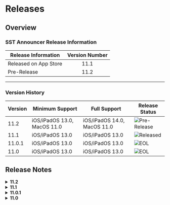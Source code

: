 #  Releases
## Overview
### SST Announcer Release Information
| Release Information    | Version Number |
|------------------------|:--------------:|
| Released on App Store  | 11.1           |
| Pre-Release            | 11.2           |

---

### Version History
| Version | Minimum Support             | Full Support                | Release Status                                                                 |
|---------|-----------------------------|-----------------------------|--------------------------------------------------------------------------------|
|11.2     |iOS/iPadOS 13.0, MacOS 11.0  |iOS/iPadOS 14.0, MacOS 11.0  |![Pre-Release](https://img.shields.io/badge/Pre--Release-yellow.svg?style=flat) |
|11.1     |iOS/iPadOS 13.0              |iOS/iPadOS 13.0              |![Released](https://img.shields.io/badge/Released-blue.svg?style=flat)          |
|11.0.1   |iOS/iPadOS 13.0              |iOS/iPadOS 13.0              |![EOL](https://img.shields.io/badge/End--Of--Life-critical.svg?style=flat)      |
|11.0     |iOS/iPadOS 13.0              |iOS/iPadOS 13.0              |![EOL](https://img.shields.io/badge/End--Of--Life-critical.svg?style=flat)      |

## Release Notes
<details>
<summary><strong>11.2 </strong></summary>

![Pre-Release](https://img.shields.io/badge/Pre--Release-yellow.svg?style=flat)
### Bug Fixes
- Fixed encoding errors which caused inverted commas and other symbols to be encoded as a bunch of strange symbols
- Fixed bug which caused app to crash when saving images from posts

---

### New Features
#### Announcer Timetables*
- Check your timetables from a iOS 14 widget
- Set it up by pressing the table button in the corner and type your class
- This feature uses on-device intelligence to generate a timetable.
- Generating Timetables takes about 5 minutes.
	- Please do not turn off the device while the app is generating.
	- The app will display logs based on what it is doing.

#### Contextual menu previewing support
- Added contextual menu to areas such as Filters and more
- 3D Touch, Right Click or Long Press on filters, links and more to copy or open it

#### Links and Labels section
- It will automatically hide when scrolling down. This provides more space for content.
- It will show up again when you scroll up to top

#### Error Handling 
- If there is an error when opening the post, it will now ask if you want to close the post
- Posts that require Javascript, or on MacOS, posts with images, may throw errors

#### Drag and Drop
- Drag posts, links and fliters around to share them
- Works best on iPadOS and MacOS

#### Hard to Read?
- Added a Hard to Read? button when viewing posts with dark mode

#### Feedback Reporting
- Any suggestions on how we can improve SST Announcer? Any crashes or unexpected behaviours you experienced? 
- Use the Feedback Reporting tool in SST Announcer to report an issue. 
- When reporting issues, please provide instructions on how to recreate it so we can look into the issue.

---

### iPadOS & MacOS support*
#### Redesigned 
- Takes full advantage of the screen size with a new split-screen design

#### [iPadOS/MacOS] Pointer/Cursor Support
- New animations when hovering over buttons and more
- Secondary/Right Click support

#### [iPadOS/MacOS] Keyboard Shortcuts
- Navigate posts with up and down arrow keys
- Use ⌘F to search for posts
- Find all the keyboard shortcuts in Announcer settings or by holding down ⌘ on iPad

#### [MacOS] Touch Bar support*
- Announcer now supports Touch Bar
- Use it to pin, share and navigate around posts

*Requires iOS 14, iPadOS 14 or MacOS Big Sur

**Requires iOS 13.4, iPadOS 13.4 or MacOS Big Sur

</details>

<details>
<summary><strong>11.1</strong></summary>    

![Released](https://img.shields.io/badge/Released-blue.svg?style=flat)
### Bug Fixes
- Fixed the bug which caused the labels on posts to be hidden

### New Features
#### Spotlight search support
- Search and preview announcements using spotlight search
- Tap on the search result to open it up in SST Announcer

</details>

<details>
<summary><strong>11.0.1</strong></summary>

![EOL](https://img.shields.io/badge/End--Of--Life-critical.svg?style=flat)
### Bug fixes
- Fixed bug where certain notifications would not be sent to the user
- Fixed bug where the content of the post would not show up on the notification
- Fixed bug which caused certain links to result in an error 404 screen. Now, those links just redirect to the Students Blog.

### New Features
#### Improved Links and Labels 
- Dynamically shows and hides when switching device orientation to optimise for space
</details>

<details>
<summary><strong>11.0</strong></summary>

![EOL](https://img.shields.io/badge/End--Of--Life-critical.svg?style=flat)
### New Features
#### Dark mode*
- Announcer now has dark mode! Experience dark mode on Announcer by turning it on in Settings app > Display & Brightness > select Dark

#### Peek & Pop
- Easily preview announcements and access quick actions such as Pin and Share

#### Haptic Feedback**
- We have added haptic feedback for certain actions and interactions within the app

#### Filter Posts with Labels
- Find posts using Labels! From Announcer, tap on the filter button and select which label you would like to use. 
- You can also type “[Label Name]” into the search field for example, “[10th Anniversary]”.

#### Sharing Posts
- Previously, sharing a post meant sharing an entire chunk of text. Now, the app shares the Students’ Blog link.

#### Notifications
- Notifications have been fixed. You can now get push notifications for every new announcement.

#### User Experience improvements
- Scroll up to easily select the items at the top of the screen. No need to stretch to reach the buttons.

#### Accessibility improvements
- Made it easier to increase your text size by pinching and zooming. Previously, it required a double-tap.

#### Colours
- We switched from a Red theme to a Blue one to better match the app.

#### Links
- There is now a dedicated links section at the bottom of the post for you to select a link easily

*feature is only available on iOS 13.0 or later

**feature requires compatible device
</details>
